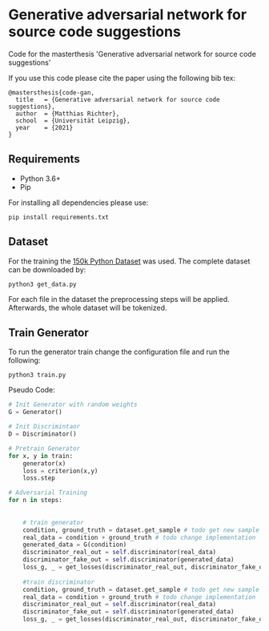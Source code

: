 # Generative adversarial network for source code suggestions

Code for the masterthesis 'Generative adversarial network for source code suggestions'

If you use this code please cite the paper using the following bib tex:

```
@mastersthesis{code-gan,
  title   = {Generative adversarial network for source code suggestions},
  author  = {Matthias Richter},
  school  = {Universität Leipzig},
  year    = {2021}
}
```

## Requirements
- Python 3.6+
- Pip

For installing all dependencies please use:
```
pip install requirements.txt
```

## Dataset

For the training the [150k Python Dataset](https://eth-sri.github.io/py150) was used.
The complete dataset can be downloaded by: 

```
python3 get_data.py
```

For each file in the dataset the preprocessing steps will be applied. 
Afterwards, the whole dataset will be tokenized.

## Train Generator

To run the generator train change the configuration file and run the following: 
```
python3 train.py
```

Pseudo Code:
```py
# Init Generator with random weights
G = Generator()

# Init Discrimintaor
D = Discriminator()

# Pretrain Generator
for x, y in train:
    generator(x)
    loss = criterion(x,y)
    loss.step

# Adversarial Training
for n in steps:
    
    
    # train generator
    condition, ground_truth = dataset.get_sample # todo get new sample
    real_data = condition + ground_truth # todo change implementation
    generated_data = G(condition)
    discriminator_real_out = self.discriminator(real_data)
    discriminator_fake_out = self.discriminator(generated_data)
    loss_g, _ = get_losses(discriminator_real_out, discriminator_fake_out)
    
    #train discriminator
    condition, ground_truth = dataset.get_sample # todo get new sample
    real_data = condition + ground_truth # todo change implementation
    discriminator_real_out = self.discriminator(real_data)
    discriminator_fake_out = self.discriminator(generated_data)
    loss_g, _ = get_losses(discriminator_real_out, discriminator_fake_out)
 ```










